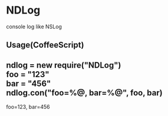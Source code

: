 # NDLog
console log like NSLog

## Usage(CoffeeScript)

ndlog = new require("NDLog")  
foo = "123"  
bar = "456"  
ndlog.con("foo=%@, bar=%@", foo, bar)  
----

foo=123, bar=456
